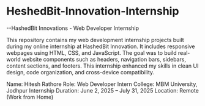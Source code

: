 # HeshedBit-Innovation-Internship
--HashedBit Innovations - Web Developer Internship

This repository contains my web development internship projects built during my online internship at HashedBit Innovation. It includes responsive webpages using HTML, CSS, and JavaScript. The goal was to build real-world website components such as headers, navigation bars, sidebars, content sections, and footers. This internship enhanced my skills in clean UI design, code organization, and cross-device compatibility.

Name: Hitesh Rathore Role: Web Developer Intern College: MBM University, Jodhpur Internship Duration: June 2, 2025 – July 31, 2025 Location: Remote (Work from Home)
